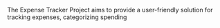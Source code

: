 The Expense Tracker Project aims to provide a user-friendly solution for tracking expenses, categorizing spending

